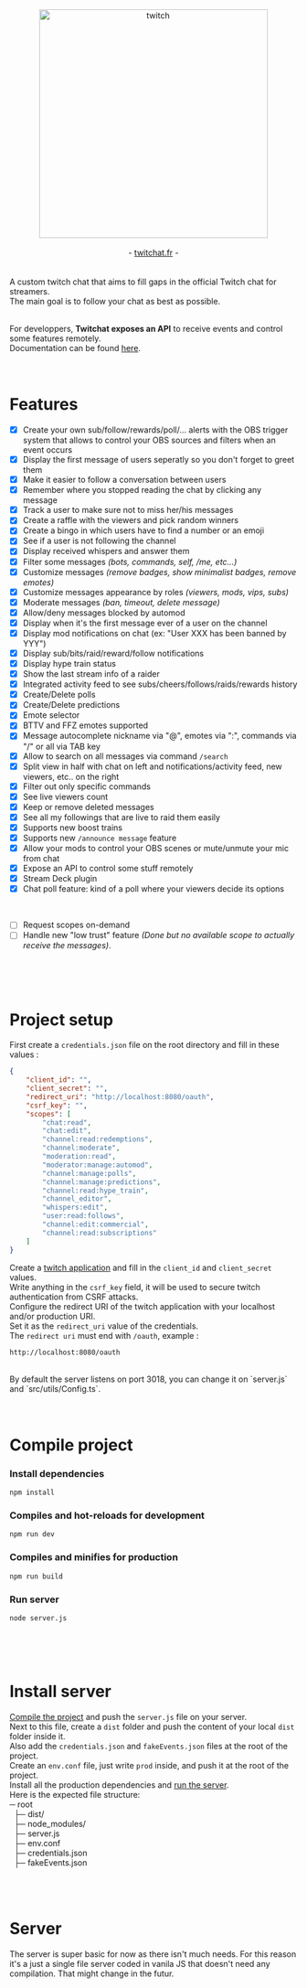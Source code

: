 
<div align="center">
	<a href="https://twitchat.fr" target="_blank">
		<img width="400" alt="twitch" src="https://raw.githubusercontent.com/Durss/Twitchat/main/src/assets/logo.svg">
	</a>
	<br>
	<br>
	- <a href="https://twitchat.fr" target="_blank">twitchat.fr</a> -
</div>
<br>
<br>
A custom twitch chat that aims to fill gaps in the official Twitch chat for streamers.
<br>
The main goal is to follow your chat as best as possible.
<br>
<br>

For developpers, **Twitchat exposes an API** to receive events and control some features remotely.\
Documentation can be found [here](PUBLIC_API.md).
<br>
<br>
<br>

# Features
- [x] Create your own sub/follow/rewards/poll/... alerts with the OBS trigger system that allows to control your OBS sources and filters when an event occurs
- [x] Display the first message of users seperatly so you don't forget to greet them
- [x] Make it easier to follow a conversation between users
- [x] Remember where you stopped reading the chat by clicking any message
- [x] Track a user to make sure not to miss her/his messages
- [x] Create a raffle with the viewers and pick random winners
- [x] Create a bingo in which users have to find a number or an emoji
- [x] See if a user is not following the channel
- [x] Display received whispers and answer them
- [x] Filter some messages *(bots, commands, self, /me, etc...)*
- [x] Customize messages *(remove badges, show minimalist badges, remove emotes)*
- [x] Customize messages appearance by roles *(viewers, mods, vips, subs)*
- [x] Moderate messages *(ban, timeout, delete message)*
- [x] Allow/deny messages blocked by automod
- [x] Display when it's the first message ever of a user on the channel
- [x] Display mod notifications on chat (ex: "User XXX has been banned by YYY")
- [x] Display sub/bits/raid/reward/follow notifications
- [x] Display hype train status
- [x] Show the last stream info of a raider
- [x] Integrated activity feed to see subs/cheers/follows/raids/rewards history
- [x] Create/Delete polls
- [x] Create/Delete predictions
- [x] Emote selector 
- [x] BTTV and FFZ emotes supported
- [x] Message autocomplete nickname via "@", emotes via ":", commands via "/" or all via TAB key
- [x] Allow to search on all messages via command `/search`
- [x] Split view in half with chat on left and notifications/activity feed, new viewers, etc.. on the right
- [x] Filter out only specific commands
- [x] See live viewers count
- [x] Keep or remove deleted messages
- [x] See all my followings that are live to raid them easily
- [x] Supports new boost trains
- [x] Supports new `/announce message` feature
- [x] Allow your mods to control your OBS scenes or mute/unmute your mic from chat
- [x] Expose an API to control some stuff remotely
- [x] Stream Deck plugin
- [x] Chat poll feature: kind of a poll where your viewers decide its options
<br>

- [ ] Request scopes on-demand
- [ ] Handle new "low trust" feature *(Done but no available scope to actually receive the messages)*.
<br>
<br>
<br>

# Project setup
First create a `credentials.json` file on the root directory and fill in these values :
```json
{
	"client_id": "",
	"client_secret": "",
	"redirect_uri": "http://localhost:8080/oauth",
	"csrf_key": "",
	"scopes": [
		"chat:read",
		"chat:edit",
		"channel:read:redemptions",
		"channel:moderate",
		"moderation:read",
		"moderator:manage:automod",
		"channel:manage:polls",
		"channel:manage:predictions",
		"channel:read:hype_train",
		"channel_editor",
		"whispers:edit",
		"user:read:follows",
		"channel:edit:commercial",
		"channel:read:subscriptions"
	]
}
```
Create a [twitch application](https://dev.twitch.tv/console) and fill in the `client_id` and `client_secret` values.\
Write anything in the `csrf_key` field, it will be used to secure twitch authentication from CSRF attacks.\
Configure the redirect URI of the twitch application with your localhost and/or production URI.\
Set it as the `redirect_uri` value of the credentials.\
The `redirect uri` must end with `/oauth`, example :
```
http://localhost:8080/oauth
```
<br>
By default the server listens on port 3018, you can change it on `server.js` and `src/utils/Config.ts`.

<br>
<br>
<br>

# Compile project
### Install dependencies
```
npm install
```

### Compiles and hot-reloads for development
```
npm run dev
```

### Compiles and minifies for production
```
npm run build
```

### Run server
```
node server.js
```
<br>
<br>
<br>

# Install server
[Compile the project](#compile-project) and push the `server.js` file on your server.\
Next to this file, create a `dist` folder and push the content of your local `dist` folder inside it.\
Also add the `credentials.json` and `fakeEvents.json` files at the root of the project.\
Create an `env.conf` file, just write `prod` inside, and push it at the root of the project.\
Install all the production dependencies and [run the server](#run-server).
\
Here is the expected file structure:\
─ root\
  ├─ dist/\
  ├─ node_modules/\
  ├─ server.js\
  ├─ env.conf\
  ├─ credentials.json\
  ├─ fakeEvents.json\
<br>
<br>
<br>

# Server
The server is super basic for now as there isn't much needs.
For this reason it's a just a single file server coded in vanila JS that doesn't need any compilation. That might change in the futur.
